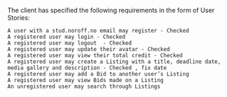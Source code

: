 The client has specified the following requirements in the form of User Stories:

    A user with a stud.noroff.no email may register - Checked
    A registered user may login - Checked
    A registered user may logout  - Checked
    A registered user may update their avatar - Checked
    A registered user may view their total credit - Checked
    A registered user may create a Listing with a title, deadline date, media gallery and description - Checked , fix date
    A registered user may add a Bid to another user’s Listing
    A registered user may view Bids made on a Listing
    An unregistered user may search through Listings
